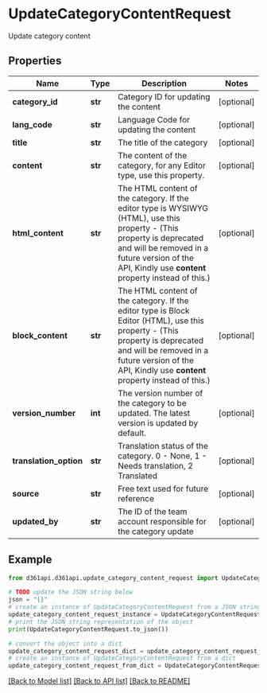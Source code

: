 # UpdateCategoryContentRequest

Update category content

## Properties

Name | Type | Description | Notes
------------ | ------------- | ------------- | -------------
**category_id** | **str** | Category ID for updating the content | [optional] 
**lang_code** | **str** | Language Code for updating the content | [optional] 
**title** | **str** | The title of the category | [optional] 
**content** | **str** | The content of the category, for any Editor type, use this property. | [optional] 
**html_content** | **str** | The HTML content of the category. If the editor type is WYSIWYG (HTML), use this property - (This property is deprecated and will be removed in a future version of the API, Kindly use **content** property instead of this.) | [optional] 
**block_content** | **str** | The HTML content of the category. If the editor type is Block Editor (HTML), use this property - (This property is deprecated and will be removed in a future version of the API, Kindly use **content** property instead of this.) | [optional] 
**version_number** | **int** | The version number of the category to be updated. The latest version is updated by default. | [optional] 
**translation_option** | **str** | Translation status of the category. 0 - None, 1 - Needs translation, 2 Translated | [optional] 
**source** | **str** | Free text used for future reference | [optional] 
**updated_by** | **str** | The ID of the team account responsible for the category update | [optional] 

## Example

```python
from d361api.d361api.update_category_content_request import UpdateCategoryContentRequest

# TODO update the JSON string below
json = "{}"
# create an instance of UpdateCategoryContentRequest from a JSON string
update_category_content_request_instance = UpdateCategoryContentRequest.from_json(json)
# print the JSON string representation of the object
print(UpdateCategoryContentRequest.to_json())

# convert the object into a dict
update_category_content_request_dict = update_category_content_request_instance.to_dict()
# create an instance of UpdateCategoryContentRequest from a dict
update_category_content_request_from_dict = UpdateCategoryContentRequest.from_dict(update_category_content_request_dict)
```
[[Back to Model list]](../README.md#documentation-for-models) [[Back to API list]](../README.md#documentation-for-api-endpoints) [[Back to README]](../README.md)


